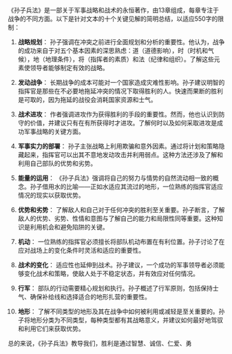 《孙子兵法》是一部关于军事战略和战术的永恒著作，由13章组成，每章专注于战争的不同方面。以下是针对文本的十个关键见解的简明总结，以适应550字的限制：

1. **战略规划**：
孙子强调在冲突之前进行全面规划和分析的重要性。他认为，战争的成功来自于对五个基本因素的深思熟虑：道（道德影响），时（时机和气候），地（地理条件），将（指挥者的素质）和法（纪律和组织）。了解这些元素使领导者能够制定有效的战略。

2. **发动战争**：
长期战争的成本可能对一个国家造成灾难性影响。孙子建议明智的指挥官是那些在不必要地拖延冲突的情况下取得胜利的人。快速而果断的胜利是可取的，因为拖延的战役会消耗国家资源和士气。

3. **战术进攻**：
作者强调进攻作为获得胜利的手段的重要性。然而，他也认识到防守的价值，并建议只有在有所获得时才进攻。了解何时以及如何采取进攻是成功军事战略的关键方面。

4. **军事实力的部署**：
孙子主张战略上利用欺骗和意外因素。通过将计划和策略隐藏起来，指挥官可以出其不意地发动攻击并利用弱点。这种方法还涉及了解和利用自己部队的优势和劣势。

5. **能量的运用**：
《孙子兵法》强调将自己的努力与情势的自然流动相一致的概念。孙子借用水的比喻——正如水适应其流过的地形，一位熟练的指挥官适应情况的现实以获取优势。

6. **优势和劣势**：
了解敌人和自己对于任何冲突的胜利至关重要。孙子断言，了解敌人的优势、劣势、性情和意图与了解自己的能力和局限性同等重要。这种知识是利用机会和避免陷阱的关键。

7. **机动**：
一位熟练的指挥官必须擅长将部队机动布置在有利位置。孙子讨论了在应对战场上的变化条件时灵活和适应的重要性。

8. **战术的变化**：
适应性也延伸到战术。孙子建议，一个成功的军事领导者必须能够变化战术和策略，使敌人处于不稳定状态，并有效应对任何情况。

9. **行军**：
部队的行动需要精心规划和执行。孙子概述了行军原则，包括保持士气、确保补给线和选择适合的地形扎营的重要性。

10. **地形**：
了解不同类型的地形及其在战争中如何被利用或减轻是至关重要的。孙子将地形分类为不同类型，每种类型都有其战略意义，并建议如何最好地驾驭和利用它们来获取优势。

总的来说，《孙子兵法》教导我们，胜利是通过智慧、诚信、仁爱、勇